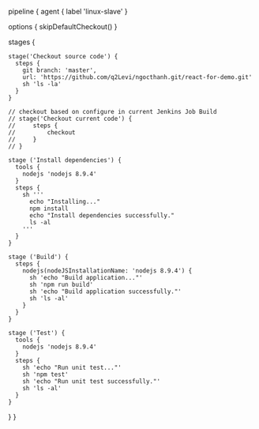 pipeline {
  agent { label 'linux-slave' }

  options {
    skipDefaultCheckout()
  }

  stages {

    stage('Checkout source code') {
      steps {
        git branch: 'master',
        url: 'https://github.com/q2Levi/ngocthanh.git/react-for-demo.git'
        sh 'ls -la'
      }
    }

    // checkout based on configure in current Jenkins Job Build
    // stage('Checkout current code') {
    //     steps {
    //         checkout
    //     }
    // }

    stage ('Install dependencies') {
      tools {
        nodejs 'nodejs 8.9.4'
      }
      steps {
        sh '''
          echo "Installing..."
          npm install
          echo "Install dependencies successfully."
          ls -al
        '''
      }
    }

    stage ('Build') {
      steps {
        nodejs(nodeJSInstallationName: 'nodejs 8.9.4') {
          sh 'echo "Build application..."'
          sh 'npm run build'
          sh 'echo "Build application successfully."'
          sh 'ls -al'
        }
      }
    }
    
    stage ('Test') {
      tools {
        nodejs 'nodejs 8.9.4'
      }
      steps {
        sh 'echo "Run unit test..."'
        sh 'npm test'
        sh 'echo "Run unit test successfully."'
        sh 'ls -al'
      }
    }
  }
}
